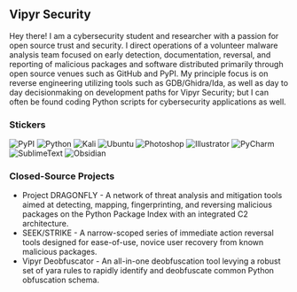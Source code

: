 ## Vipyr Security
Hey there! I am a cybersecurity student and researcher with a passion for open source trust and security. I direct operations of a volunteer malware analysis team focused on early detection, documentation, reversal, and reporting of malicious packages and software distributed primarily through open source venues such as GitHub and PyPI. 
My principle focus is on reverse engineering utilizing tools such as GDB/Ghidra/Ida, as well as day to day decisionmaking on development paths for Vipyr Security; but I can often be found coding Python scripts for cybersecurity applications as well. 


### Stickers
![PyPI](https://img.shields.io/badge/pypi-%231454C.svg?style=for-the-badge&logo=pypi&logoColor=white&color=3775A9)
![Python](https://img.shields.io/badge/python-%2314354C.svg?style=for-the-badge&logo=python&logoColor=white)
![Kali](https://img.shields.io/badge/kali-%231454C.svg?style=for-the-badge&logo=kalilinux&logoColor=white&color=557C94)
![Ubuntu](https://img.shields.io/badge/ubuntu-%231454C.svg?style=for-the-badge&logo=ubuntu&logoColor=white&color=E95420)
![Photoshop](https://img.shields.io/badge/photoshop-%231454C.svg?style=for-the-badge&logo=adobephotoshop&logoColor=white&color=31A8FF)
![Illustrator](https://img.shields.io/badge/illustrator-%231454C.svg?style=for-the-badge&logo=adobeillustrator&logoColor=white&color=FF9A00)
![PyCharm](https://img.shields.io/badge/pycharm-%231454C.svg?style=for-the-badge&logo=pycharm&logoColor=white&color=000000)
![SublimeText](https://img.shields.io/badge/sublimetext-%231454C.svg?style=for-the-badge&logo=sublimetext&logoColor=white&color=FF9800)
![Obsidian](https://img.shields.io/badge/obsidian-%231454C.svg?style=for-the-badge&logo=obsidian&logoColor=white&color=483699)

### Closed-Source Projects
* Project DRAGONFLY - A network of threat analysis and mitigation tools aimed at detecting, mapping, fingerprinting, and reversing malicious packages on the Python Package Index with an integrated C2 architecture. 
* SEEK/STRIKE - A narrow-scoped series of immediate action reversal tools designed for ease-of-use, novice user recovery from known malicious packages. 
* Vipyr Deobfuscator - An all-in-one deobfuscation tool levying a robust set of yara rules to rapidly identify and deobfuscate common Python obfuscation schema. 
